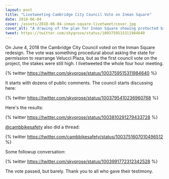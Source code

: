 ```yaml
---
layout: post
title: "Livetweeting Cambridge City Council Vote on Inman Square"
date: 2018-06-04
cover: /assets/2018-06-04-inman-square-livetweet/cover.jpg
cover_alt: "A drawing of the plan for Inman Square showing protected bike lanes and a relocated Velucci Plaza"
tweet: https://twitter.com/skyqrose/status/1003759515311984640
---
```


On June 4, 2018 the Cambridge City Council voted on the Inman Square redesign. The vote was something procedural about asking the state for permission to rearrange Velucci Plaza, but as the first council vote on the project, the stakes were still high. I livetweeted the whole four hour meeting.

{% twitter https://twitter.com/skyqrose/status/1003759515311984640 %}

It starts with dozens of public comments. The council starts discussing here:

{% twitter https://twitter.com/skyqrose/status/1003795410236960768 %}

Here's the results:

{% twitter https://twitter.com/skyqrose/status/1003810291279433728 %}

[@cambbikesafety](https://twitter.com/cambbikesafety) also did a thread:

{% twitter https://twitter.com/cambbikesafety/status/1003751607010496512 %}

Some followup conversation:

{% twitter https://twitter.com/skyqrose/status/1003991772312342528 %}

The vote passed, but barely. Thank you to all who gave their testimony.
